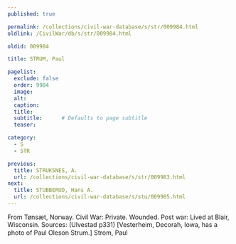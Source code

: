 ```yaml
---
published: true

permalink: /collections/civil-war-database/s/str/009984.html
oldlink: /CivilWar/db/s/str/009984.html

oldid: 009984

title: STRUM, Paul

pagelist:
  exclude: false
  order: 9984
  image: 
  alt:
  caption:
  title:
  subtitle:      # Defaults to page subtitle
  teaser:

category: 
  - S 
  - STR

previous:
  title: STRUKSNES, A.
  url: /collections/civil-war-database/s/str/009983.html  
next:
  title: STUBBERUD, Hans A.
  url: /collections/civil-war-database/s/stu/009985.html   
---
```

From T&oslash;ns&aelig;t, Norway. Civil War: Private. Wounded. Post war: Lived at Blair, Wisconsin. Sources: (Ulvestad p331) [Vesterheim, Decorah, Iowa, has a photo of Paul Oleson Strum.] &#147;Strom, Paul&#148;